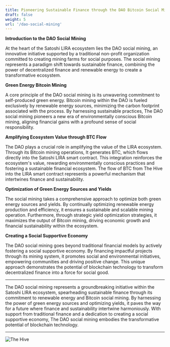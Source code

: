 ```yaml
---
title: Pioneering Sustainable Finance through the DAO Bitcoin Social Mining
draft: false
weight: 5
url: '/dao-social-mining'
---
```


**Introduction to the DAO Social Mining**

At the heart of the Satoshi LIRA ecosystem lies the DAO social mining, an
innovative initiative supported by a traditional non-profit
organization committed to creating mining farms for social purposes.
The social mining represents a paradigm shift towards sustainable finance,
combining the power of decentralized finance and renewable energy 
to create a transformative ecosystem.

**Green Energy Bitcoin Mining**

A core principle of the DAO social mining is its unwavering commitment to
self-produced green energy. Bitcoin mining within the DAO is fueled
exclusively by renewable energy sources, minimizing the carbon
footprint associated with the process. By harnessing sustainable
practices, The DAO social mining pioneers a new era of environmentally conscious
Bitcoin mining, aligning financial gains with a profound sense of
social responsibility.

**Amplifying Ecosystem Value through BTC Flow**

The DAO plays a crucial role in amplifying the value of the
LIRA ecosystem. Through its Bitcoin mining operations, It 
generates BTC, which flows directly into the Satoshi LIRA smart contract. This
integration reinforces the ecosystem's value, rewarding
environmentally conscious practices and fostering a sustainable
financial ecosystem. The flow of BTC from The Hive into the LIRA smart
contract represents a powerful mechanism that intertwines finance and
sustainability.

**Optimization of Green Energy Sources and Yields**

The social mining takes a comprehensive approach to optimize both green energy
sources and yields. By continually optimizing renewable energy
production and efficiency, it ensures a sustainable and scalable
mining operation. Furthermore, through strategic yield optimization
strategies, it maximizes the output of Bitcoin mining, driving
economic growth and financial sustainability within the ecosystem.

**Creating a Social Supportive Economy**

The DAO social mining goes beyond traditional financial models by actively
fostering a social supportive economy. By financing impactful projects
through its mining system, it promotes social and environmental
initiatives, empowering communities and driving positive change. This
unique approach demonstrates the potential of blockchain technology to
transform decentralized finance into a force for social good.


---

The DAO social mining represents a groundbreaking initiative within the Satoshi
LIRA ecosystem, spearheading sustainable finance through its
commitment to renewable energy and Bitcoin social mining. By
harnessing the power of green energy sources and optimizing yields,
it paves the way for a future where finance and sustainability
intertwine harmoniously. With support from traditional finance and a
dedication to creating a social supportive economy, The DAO social mining embodies
the transformative potential of blockchain technology.

---

![The Hive](/images/The-hive-final.png)
